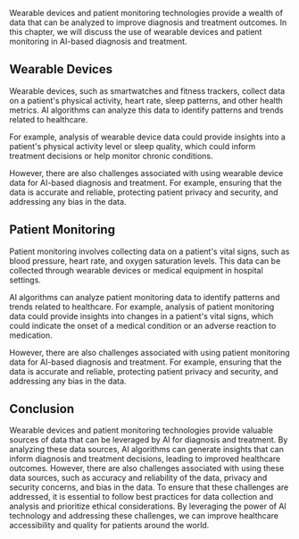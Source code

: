 
Wearable devices and patient monitoring technologies provide a wealth of data that can be analyzed to improve diagnosis and treatment outcomes. In this chapter, we will discuss the use of wearable devices and patient monitoring in AI-based diagnosis and treatment.

Wearable Devices
----------------

Wearable devices, such as smartwatches and fitness trackers, collect data on a patient's physical activity, heart rate, sleep patterns, and other health metrics. AI algorithms can analyze this data to identify patterns and trends related to healthcare.

For example, analysis of wearable device data could provide insights into a patient's physical activity level or sleep quality, which could inform treatment decisions or help monitor chronic conditions.

However, there are also challenges associated with using wearable device data for AI-based diagnosis and treatment. For example, ensuring that the data is accurate and reliable, protecting patient privacy and security, and addressing any bias in the data.

Patient Monitoring
------------------

Patient monitoring involves collecting data on a patient's vital signs, such as blood pressure, heart rate, and oxygen saturation levels. This data can be collected through wearable devices or medical equipment in hospital settings.

AI algorithms can analyze patient monitoring data to identify patterns and trends related to healthcare. For example, analysis of patient monitoring data could provide insights into changes in a patient's vital signs, which could indicate the onset of a medical condition or an adverse reaction to medication.

However, there are also challenges associated with using patient monitoring data for AI-based diagnosis and treatment. For example, ensuring that the data is accurate and reliable, protecting patient privacy and security, and addressing any bias in the data.

Conclusion
----------

Wearable devices and patient monitoring technologies provide valuable sources of data that can be leveraged by AI for diagnosis and treatment. By analyzing these data sources, AI algorithms can generate insights that can inform diagnosis and treatment decisions, leading to improved healthcare outcomes. However, there are also challenges associated with using these data sources, such as accuracy and reliability of the data, privacy and security concerns, and bias in the data. To ensure that these challenges are addressed, it is essential to follow best practices for data collection and analysis and prioritize ethical considerations. By leveraging the power of AI technology and addressing these challenges, we can improve healthcare accessibility and quality for patients around the world.
